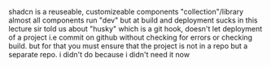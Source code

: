 shadcn is a reuseable, customizeable components "collection"/library
almost all components run "dev" but at build and deployment sucks
in this lecture sir told us about "husky"
which is a git hook, doesn't let deployment of a project i.e commit on github
without checking for errors or checking build.
but for that you must ensure that the project is not in a repo
but a separate repo. i didn't do because i didn't need it now